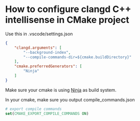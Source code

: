 # How to configure clangd C++ intellisense in CMake project

Use this in .vscode/settings.json

```json
{
    "clangd.arguments": [
        "--background-index",
        "--compile-commands-dir=${cmake.buildDirectory}"
    ],
    "cmake.preferredGenerators": [
        "Ninja"
    ]
}
```
Make sure your cmake is using [Ninja](https://github.com/ninja-build/ninja) as build system.

In your cmake, make sure you output compile_commands.json

```cmake
# export compile commands
set(CMAKE_EXPORT_COMPILE_COMMANDS ON)
```

